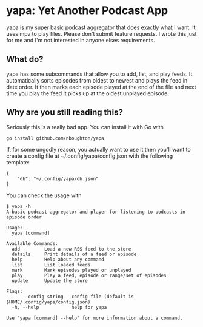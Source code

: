 # yapa: Yet Another Podcast App

yapa is my super basic podcast aggregator that does exactly what I want. It uses mpv to play files. Please don't submit feature requests. I wrote this just for me and I'm not interested in anyone elses requirements.

## What do?

yapa has some subcommands that allow you to add, list, and play feeds. It automatically sorts episodes from oldest to newest and plays the feed in date order. It then marks each episode played at the end of the file and next time you play the feed it picks up at the oldest unplayed episode.

## Why are you still reading this?

Seriously this is a really bad app. You can install it with Go with 

```
go install github.com/nboughton/yapa
```

If, for some ungodly reason, you actually want to use it then you'll want to create a config file at ~/.config/yapa/config.json with the following template:

```
{
	"db": "~/.config/yapa/db.json"
}
```

You can check the usage with 

```
$ yapa -h
A basic podcast aggregator and player for listening to podcasts in episode order

Usage:
  yapa [command]

Available Commands:
  add         Load a new RSS feed to the store
  details     Print details of a feed or episode
  help        Help about any command
  list        List loaded feeds
  mark        Mark episodes played or unplayed
  play        Play a feed, episode or range/set of episodes
  update      Update the store

Flags:
      --config string   config file (default is $HOME/.config/yapa/config.json)
  -h, --help            help for yapa

Use "yapa [command] --help" for more information about a command.
```